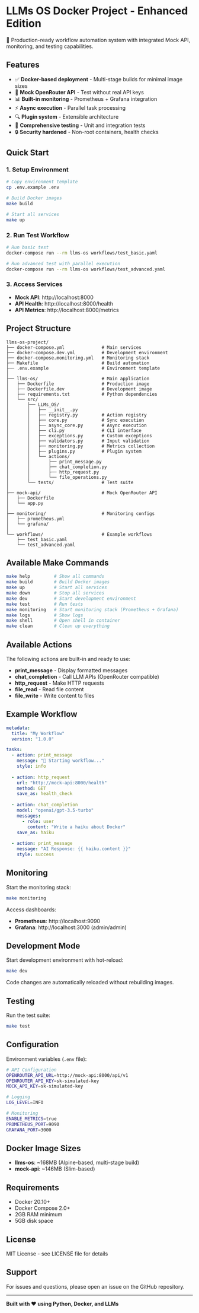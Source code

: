 # LLMs OS Docker Project - Enhanced Edition

🚀 Production-ready workflow automation system with integrated Mock API, monitoring, and testing capabilities.

## Features

- ✅ **Docker-based deployment** - Multi-stage builds for minimal image sizes
- 🔌 **Mock OpenRouter API** - Test without real API keys
- 📊 **Built-in monitoring** - Prometheus + Grafana integration
- ⚡ **Async execution** - Parallel task processing
- 🔍 **Plugin system** - Extensible architecture
- 🧪 **Comprehensive testing** - Unit and integration tests
- 🔒 **Security hardened** - Non-root containers, health checks

## Quick Start

### 1. Setup Environment

```bash
# Copy environment template
cp .env.example .env

# Build Docker images
make build

# Start all services
make up
```

### 2. Run Test Workflow

```bash
# Run basic test
docker-compose run --rm llms-os workflows/test_basic.yaml

# Run advanced test with parallel execution
docker-compose run --rm llms-os workflows/test_advanced.yaml
```

### 3. Access Services

- **Mock API**: http://localhost:8000
- **API Health**: http://localhost:8000/health
- **API Metrics**: http://localhost:8000/metrics

## Project Structure

```
llms-os-project/
├── docker-compose.yml              # Main services
├── docker-compose.dev.yml          # Development environment
├── docker-compose.monitoring.yml   # Monitoring stack
├── Makefile                        # Build automation
├── .env.example                    # Environment template
│
├── llms-os/                        # Main application
│   ├── Dockerfile                  # Production image
│   ├── Dockerfile.dev              # Development image
│   ├── requirements.txt            # Python dependencies
│   └── src/
│       ├── LLMs_OS/
│       │   ├── __init__.py
│       │   ├── registry.py         # Action registry
│       │   ├── core.py             # Sync execution
│       │   ├── async_core.py       # Async execution
│       │   ├── cli.py              # CLI interface
│       │   ├── exceptions.py       # Custom exceptions
│       │   ├── validators.py       # Input validation
│       │   ├── monitoring.py       # Metrics collection
│       │   ├── plugins.py          # Plugin system
│       │   └── actions/
│       │       ├── print_message.py
│       │       ├── chat_completion.py
│       │       ├── http_request.py
│       │       └── file_operations.py
│       └── tests/                  # Test suite
│
├── mock-api/                       # Mock OpenRouter API
│   ├── Dockerfile
│   └── app.py
│
├── monitoring/                     # Monitoring configs
│   ├── prometheus.yml
│   └── grafana/
│
└── workflows/                      # Example workflows
    ├── test_basic.yaml
    └── test_advanced.yaml
```

## Available Make Commands

```bash
make help         # Show all commands
make build        # Build Docker images
make up           # Start all services
make down         # Stop all services
make dev          # Start development environment
make test         # Run tests
make monitoring   # Start monitoring stack (Prometheus + Grafana)
make logs         # Show logs
make shell        # Open shell in container
make clean        # Clean up everything
```

## Available Actions

The following actions are built-in and ready to use:

- **print_message** - Display formatted messages
- **chat_completion** - Call LLM APIs (OpenRouter compatible)
- **http_request** - Make HTTP requests
- **file_read** - Read file content
- **file_write** - Write content to files

## Example Workflow

```yaml
metadata:
  title: "My Workflow"
  version: "1.0.0"

tasks:
  - action: print_message
    message: "🚀 Starting workflow..."
    style: info
  
  - action: http_request
    url: "http://mock-api:8000/health"
    method: GET
    save_as: health_check
  
  - action: chat_completion
    model: "openai/gpt-3.5-turbo"
    messages:
      - role: user
        content: "Write a haiku about Docker"
    save_as: haiku
  
  - action: print_message
    message: "AI Response: {{ haiku.content }}"
    style: success
```

## Monitoring

Start the monitoring stack:

```bash
make monitoring
```

Access dashboards:
- **Prometheus**: http://localhost:9090
- **Grafana**: http://localhost:3000 (admin/admin)

## Development Mode

Start development environment with hot-reload:

```bash
make dev
```

Code changes are automatically reloaded without rebuilding images.

## Testing

Run the test suite:

```bash
make test
```

## Configuration

Environment variables (`.env` file):

```bash
# API Configuration
OPENROUTER_API_URL=http://mock-api:8000/api/v1
OPENROUTER_API_KEY=sk-simulated-key
MOCK_API_KEY=sk-simulated-key

# Logging
LOG_LEVEL=INFO

# Monitoring
ENABLE_METRICS=true
PROMETHEUS_PORT=9090
GRAFANA_PORT=3000
```

## Docker Image Sizes

- **llms-os**: ~168MB (Alpine-based, multi-stage build)
- **mock-api**: ~146MB (Slim-based)

## Requirements

- Docker 20.10+
- Docker Compose 2.0+
- 2GB RAM minimum
- 5GB disk space

## License

MIT License - see LICENSE file for details

## Support

For issues and questions, please open an issue on the GitHub repository.

---

**Built with ❤️ using Python, Docker, and LLMs**
